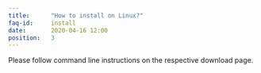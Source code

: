 ```yaml
---
title:		"How to install on Linux?"
faq-id:		install
date:		2020-04-16 12:00
position:	3
---
```

Please follow command line instructions on the respective download page.